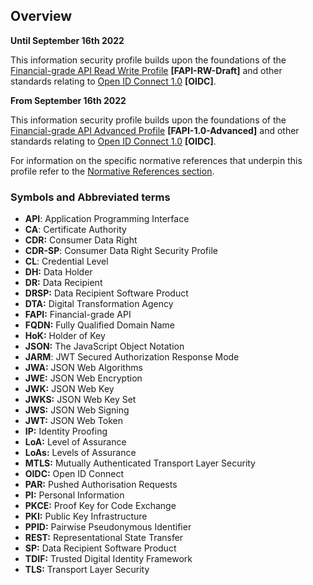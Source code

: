 
## Overview


**Until September 16th 2022**

This information security profile builds upon the foundations of the [Financial-grade API Read Write Profile](https://openid.net/specs/openid-financial-api-part-2.html) **[FAPI-RW-Draft]** and other standards relating to
[Open ID Connect 1.0](http://openid.net/specs/openid-connect-core-1_0.html) **[OIDC]**.


**From September 16th 2022**

This information security profile builds upon the foundations of the [Financial-grade API Advanced Profile](https://openid.net/specs/openid-financial-api-part-2-1_0.html) **[FAPI-1.0-Advanced]** and other standards relating to
[Open ID Connect 1.0](http://openid.net/specs/openid-connect-core-1_0.html) **[OIDC]**.

For information on the specific normative references that underpin this profile refer to the [Normative References section](#normative-references).


### Symbols and Abbreviated terms
-   **API**: Application Programming Interface
-   **CA**: Certificate Authority
-   **CDR:** Consumer Data Right
-   **CDR-SP**: Consumer Data Right Security Profile
-   **CL**: Credential Level
-   **DH:** Data Holder
-   **DR:** Data Recipient
-   **DRSP:** Data Recipient Software Product
-   **DTA:** Digital Transformation Agency
-   **FAPI:** Financial-grade API
-   **FQDN:** Fully Qualified Domain Name
-   **HoK:** Holder of Key
-   **JSON:** The JavaScript Object Notation
-   **JARM**: JWT Secured Authorization Response Mode
-   **JWA:** JSON Web Algorithms
-   **JWE:** JSON Web Encryption
-   **JWK:** JSON Web Key
-   **JWKS:** JSON Web Key Set
-   **JWS:** JSON Web Signing
-   **JWT:** JSON Web Token
-   **IP:** Identity Proofing
-   **LoA:** Level of Assurance
-   **LoAs:** Levels of Assurance
-   **MTLS:** Mutually Authenticated Transport Layer Security
-   **OIDC:** Open ID Connect
-   **PAR:** Pushed Authorisation Requests
-   **PI:** Personal Information
-   **PKCE:** Proof Key for Code Exchange
-   **PKI:** Public Key Infrastructure
-   **PPID:** Pairwise Pseudonymous Identifier
-   **REST:** Representational State Transfer
-   **SP:** Data Recipient Software Product
-   **TDIF:** Trusted Digital Identity Framework
-   **TLS:** Transport Layer Security
